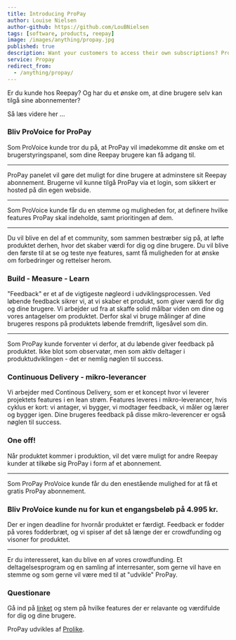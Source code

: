 ```yaml
---
title: Introducing ProPay
author: Louise Nielsen
author-github: https://github.com/LouBNielsen
tags: [software, products, reepay]
image: /images/anything/propay.jpg
published: true
description: Want your customers to access their own subscriptions? Provoice has arrived
service: Propay
redirect_from:
  - /anything/propay/
---
```


Er du kunde hos Reepay? Og har du et ønske om, at dine brugere selv kan tilgå sine abonnementer?

Så læs videre her ...

### Bliv ProVoice for ProPay

Som ProVoice kunde tror du på, at ProPay vil imødekomme dit ønske om et brugerstyringspanel, som dine Reepay brugere kan få adgang til.

---

ProPay panelet vil gøre det muligt for dine brugere at adminstere sit Reepay abonnement. Brugerne vil kunne tilgå ProPay via et login, som sikkert er hosted på din egen webside.

---

Som ProVoice kunde får du en stemme og muligheden for, at definere hvilke features ProPay skal indeholde, samt prioritingen af dem.   

---

Du vil blive en del af et community, som sammen bestræber sig på, at løfte produktet derhen, hvor det skaber værdi for dig og dine brugere. Du vil blive den første til at se og teste nye features, samt få muligheden for at ønske om forbedringer og rettelser herom.

### Build - Measure - Learn

"Feedback" er et af de vigtigeste nøgleord i udviklingsprocessen.
Ved løbende feedback sikrer vi, at vi skaber et produkt, som giver værdi for dig og dine brugere.
Vi arbejder ud fra at skaffe solid målbar viden om dine og vores antagelser om produktet. Derfor skal vi bruge målinger af dine brugeres respons på produktets løbende fremdrift, ligesåvel som din.

---

Som ProPay kunde forventer vi derfor, at du løbende giver feedback på produktet. Ikke blot som observatør, men som aktiv deltager i produktudviklingen - det er nemlig nøglen til success.

### Continuous Delivery - mikro-leverancer

Vi arbejder med Continous Delivery, som er et koncept hvor vi leverer projektets features i en lean strøm.
Features leveres i mikro-leverancer, hvis cyklus er kort: vi antager, vi bygger, vi modtager feedback, vi måler og lærer og bygger igen. 
Dine brugeres feedback på disse mikro-leverencer er også nøglen til success.

### One off!

Når produktet kommer i produktion, vil det være muligt for andre Reepay kunder at tilkøbe sig ProPay i form af et abonnement.   

---

Som ProPay ProVoice kunde får du den enestående mulighed for at få et gratis ProPay abonnement.

### Bliv ProVoice kunde nu for kun et engangsbeløb på 4.995 kr.

Der er ingen deadline for hvornår produktet er færdigt. 
Feedback er fodder på vores fodderbræt, og vi spiser af det så længe der er crowdfunding og visoner for produktet.

---

Er du interesseret, kan du blive en af vores crowdfunding. Et deltagelsesprogram og en samling af interresanter, som gerne vil have en stemme og som gerne vil være med til at "udvikle" ProPay.

### Questionare

Gå ind på [linket](/propay-form/) og stem på hvilke features der er relavante og værdifulde for dig og dine brugere.

ProPay udvikles af [Prolike](https://www.prolike.io/).